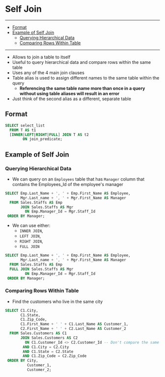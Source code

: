 # Self Join

---

- [Format](#format)
- [Example of Self Join](#example-of-self-join)
  - [Querying Hierarchical Data](#querying-hierarchical-data)
  - [Comparing Rows Within Table](#comparing-rows-within-table)

---

- Allows to join a table to itself
- Useful to query hierarchical data and compare rows within the same table
- Uses any of the 4 main join clauses
- Table alias is used to assign different names to the same table within the query
  - **Referencing the same table name more than once in a query without using table aliases will result in an error**
- Just think of the second alias as a different, separate table

## Format

```sql
SELECT select_list
  FROM T AS t1
  [INNER|LEFT|RIGHT|FULL] JOIN T AS t2
        ON join_predicate;
```

## Example of Self Join

### Querying Hierarchical Data

- We can query on an `Employees` table that has `Manager` column that contains the Employees_Id of the employee's manager

```sql
SELECT Emp.Last_Name + ', ' + Emp.First_Name AS Employee,
       Mgr.Last_name + ', ' + Mgr.First_Name AS Manager
  FROM Sales.Staffs AS Emp
       JOIN Sales.Staffs AS Mgr
         ON Emp.Manager_Id = Mgr.Staff_Id
 ORDER BY Manager;
```

- We can use either:
  - `INNER JOIN`,
  - `LEFT JOIN`,
  - `RIGHT JOIN`,
  - `FULL JOIN`

```sql
SELECT Emp.Last_Name + ', ' + Emp.First_Name AS Employee,
       Mgr.Last_name + ', ' + Mgr.First_Name AS Manager
  FROM Sales.Staffs AS Emp
  FULL JOIN Sales.Staffs AS Mgr
         ON Emp.Manager_Id = Mgr.Staff_Id
 ORDER BY Manager;
```

### Comparing Rows Within Table

- Find the customers who live in the same city

```sql
SELECT C1.City,
       C1.State,
       C1.Zip_Code,
       C1.First_Name + ' ' + C1.Last_Name AS Customer_1,
       C2.First_Name + ' ' + C2.Last_Name AS Customer_2
  FROM Sales.Customers AS C1
       JOIN Sales.Customers AS C2
         ON C1.Customer_Id <> C2.Customer_Id -- Don't compare the same customer: Or use > for less duplicates
        AND C1.City = C2.City
        AND C1.State = C2.State
        AND C1.Zip_Code = C2.Zip_Code
 ORDER BY City,
          Customer_1,
          Customer_2;
```
